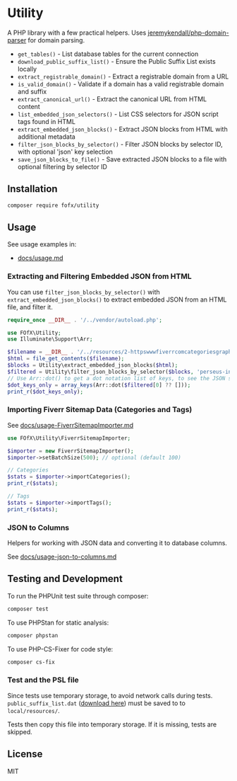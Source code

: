 # Utility

A PHP library with a few practical helpers. Uses [jeremykendall/php-domain-parser](https://github.com/jeremykendall/php-domain-parser) for domain parsing.

- `get_tables()` - List database tables for the current connection
- `download_public_suffix_list()` - Ensure the Public Suffix List exists locally
- `extract_registrable_domain()` - Extract a registrable domain from a URL
- `is_valid_domain()` - Validate if a domain has a valid registrable domain and suffix
- `extract_canonical_url()` - Extract the canonical URL from HTML content
- `list_embedded_json_selectors()` - List CSS selectors for JSON script tags found in HTML
- `extract_embedded_json_blocks()` - Extract JSON blocks from HTML with additional metadata
- `filter_json_blocks_by_selector()` - Filter JSON blocks by selector ID, with optional 'json' key selection
- `save_json_blocks_to_file()` - Save extracted JSON blocks to a file with optional filtering by selector ID

## Installation

```bash
composer require fofx/utility
```

## Usage

See usage examples in:

- [docs/usage.md](docs/usage.md)

### Extracting and Filtering Embedded JSON from HTML

You can use `filter_json_blocks_by_selector()` with `extract_embedded_json_blocks()` to extract embedded JSON from an HTML file, and filter it.

```php
require_once __DIR__ . '/../vendor/autoload.php';

use FOfX\Utility;
use Illuminate\Support\Arr;

$filename = __DIR__ . '/../resources/2-httpswwwfiverrcomcategoriesgraphics-designcreative-logo-design-fiverrcom-browserhtml.html';
$html = file_get_contents($filename);
$blocks = Utility\extract_embedded_json_blocks($html);
$filtered = Utility\filter_json_blocks_by_selector($blocks, 'perseus-initial-props', true);
// Use Arr::dot() to get a dot notation list of keys, to see the JSON structure
$dot_keys_only = array_keys(Arr::dot($filtered[0] ?? []));
print_r($dot_keys_only);
```

### Importing Fiverr Sitemap Data (Categories and Tags)

See [docs/usage-FiverrSitemapImporter.md](docs/usage-FiverrSitemapImporter.md)

```php
use FOfX\Utility\FiverrSitemapImporter;

$importer = new FiverrSitemapImporter();
$importer->setBatchSize(500); // optional (default 100)

// Categories
$stats = $importer->importCategories();
print_r($stats);

// Tags
$stats = $importer->importTags();
print_r($stats);
```

### JSON to Columns

Helpers for working with JSON data and converting it to database columns.

See [docs/usage-json-to-columns.md](docs/usage-json-to-columns.md)

## Testing and Development

To run the PHPUnit test suite through composer:

```bash
composer test
```

To use PHPStan for static analysis:

```bash
composer phpstan
```

To use PHP-CS-Fixer for code style:

```bash
composer cs-fix
```

### Test and the PSL file

Since tests use temporary storage, to avoid network calls during tests. `public_suffix_list.dat` ([download here](https://publicsuffix.org/list/public_suffix_list.dat)) must be saved to to `local/resources/`.

Tests then copy this file into temporary storage. If it is missing, tests are skipped.


## License

MIT

